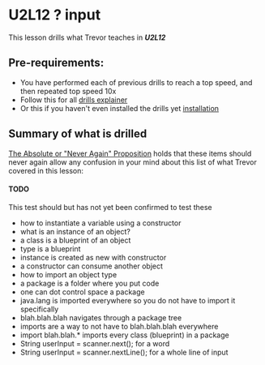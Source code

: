 # U2L12 ? input

This lesson drills what Trevor teaches in _**U2L12**_

## Pre-requirements:

- You have performed each of previous drills to reach a top speed, and then repeated top speed 10x
- Follow this for all  [drills explainer](/docs/drills/explainer/)
- Or this if you haven't even installed the drills yet [installation](/docs/drills/install/)

## Summary of what is drilled

[The Absolute or "Never Again" Proposition](/docs/drills/explainer/#the-absolute-or-never-again-proposition/) holds that these items should never again allow any confusion in your mind about this list of what Trevor covered in this lesson:

#### TODO 

This test should but has not yet been confirmed to test these 


- how to instantiate a variable using a constructor
- what is an instance of an object?
- a class is a blueprint of an object
- type is a blueprint
- instance is created as new with constructor
- a constructor can consume another object
- how to import an object type
- a package is a folder where you put code
- one can dot control space a package
- java.lang is imported everywhere so you do not have to import it specifically
- blah.blah.blah navigates through a package tree
- imports are a way to not have to blah.blah.blah everywhere
- import blah.blah.* imports every class (blueprint) in a package
- String userInput = scanner.next(); for a word
- String userInput = scanner.nextLine(); for a whole line of input
